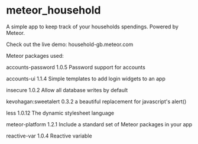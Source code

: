 # meteor_household
A simple app to keep track of your households spendings. Powered by Meteor.

Check out the live demo: household-gb.meteor.com

Meteor packages used:

  accounts-password     1.0.5  Password support for accounts
  
  accounts-ui           1.1.4  Simple templates to add login widgets to an app
  
  insecure              1.0.2  Allow all database writes by default
  
  kevohagan:sweetalert  0.3.2  a beautiful replacement for javascript's alert() 
  
  less                  1.0.12  The dynamic stylesheet language
  
  meteor-platform       1.2.1  Include a standard set of Meteor packages in your app
  
  reactive-var          1.0.4  Reactive variable
